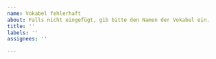 ```yaml
---
name: Vokabel fehlerhaft
about: Falls nicht eingefügt, gib bitte den Namen der Vokabel ein.
title: ''
labels: ''
assignees: ''

---
```



